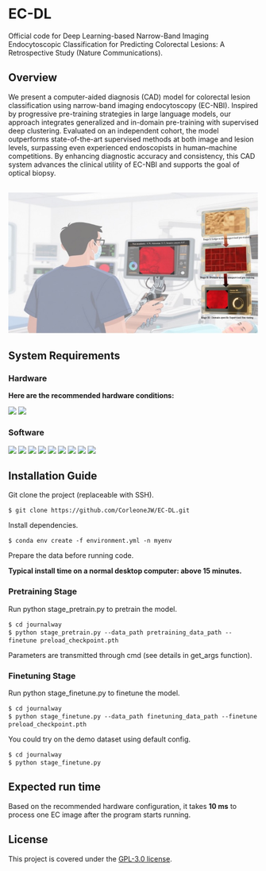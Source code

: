 # EC-DL
Official code for Deep Learning-based Narrow-Band Imaging Endocytoscopic Classification for Predicting Colorectal Lesions: A Retrospective Study (Nature Communications).

## Overview
We present a computer-aided diagnosis (CAD) model for colorectal lesion classification using narrow-band imaging endocytoscopy (EC-NBI). Inspired by progressive pre-training strategies in large language models, our approach integrates generalized and in-domain pre-training with supervised deep clustering. Evaluated on an independent cohort, the model outperforms state-of-the-art supervised methods at both image and lesion levels, surpassing even experienced endoscopists in human–machine competitions. By enhancing diagnostic accuracy and consistency, this CAD system advances the clinical utility of EC-NBI and supports the goal of optical biopsy.<br><br>

<div align="center">
  <p>
    <img src="https://github.com/CorleoneJW/EC-DL/blob/main/readme_src/cover.png" alt="Cover"/>
  </p>
</div>

## System Requirements

### Hardware
**Here are the recommended hardware conditions:**
<p>
  <img src="https://img.shields.io/badge/GPU-RTX_3090-green" />
  <img src="https://img.shields.io/badge/CPU-Intel(R)_Xeon(R)_Gold_6133-green" />
</p>

### Software
<p>
  <img src="https://img.shields.io/badge/Ubuntu-22.04.3-red" />
  <img src="https://img.shields.io/badge/Visual_Studio_Code-1.99.3-green" />
  <img src="https://img.shields.io/badge/Python-3.11.0-blue" />
  <img src="https://img.shields.io/badge/Pytorch-2.3.0-blue" />
  <img src="https://img.shields.io/badge/Cudatoolkit-11.8.0-blue" />
  <img src="https://img.shields.io/badge/Timm-0.4.12-blue" />
  <img src="https://img.shields.io/badge/Baseline_timm-1.0.15-blue" />
  <img src="https://img.shields.io/badge/Pandas-1.5.3-blue" />
  <img src="https://img.shields.io/badge/Matplotlib-3.8.4-blue" />
</p>

## Installation Guide
Git clone the project (replaceable with SSH).<br>
```
$ git clone https://github.com/CorleoneJW/EC-DL.git
```
Install dependencies.<br>
```
$ conda env create -f environment.yml -n myenv
```
Prepare the data before running code.<br>

**Typical install time on a normal desktop computer: above 15 minutes.**

### Pretraining Stage
Run python stage_pretrain.py to pretrain the model.<br>
```
$ cd journalway
$ python stage_pretrain.py --data_path pretraining_data_path --finetune preload_checkpoint.pth
```
Parameters are transmitted through cmd (see details in get_args function).

### Finetuning Stage
Run python stage_finetune.py to finetune the model.<br>
```
$ cd journalway
$ python stage_finetune.py --data_path finetuning_data_path --finetune preload_checkpoint.pth
```

You could try on the demo dataset using default config.<br>
```
$ cd journalway
$ python stage_finetune.py
```

## Expected run time
Based on the recommended hardware configuration, it takes **10 ms** to process one EC image after the program starts running.

## License
This project is covered under the <a href="https://github.com/CorleoneJW/EC-DL/blob/main/LICENSE">GPL-3.0 license</a>.
